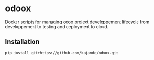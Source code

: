 # odoox
Docker scripts for managing odoo project developpement lifecycle from developpement to testing and deployment to cloud.

## Installation

```
pip install git+https://github.com/kajande/odoox.git
```